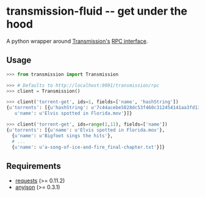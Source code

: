 transmission-fluid -- get under the hood
========================================

A python wrapper around [Transmission's][transmission] [RPC
interface][rpc].

[transmission]: http://transmissionbt.com/
[rpc]: https://trac.transmissionbt.com/browser/trunk/extras/rpc-spec.txt

Usage
-----

```python
>>> from transmission import Transmission

>>> # Defaults to http://localhost:9091/transmission/rpc
>>> client = Transmission()

>>> client('torrent-get', ids=1, fields=['name', 'hashString'])
{u'torrents': [{u'hashString': u'7c44acebe5828dc53f460c312454141aa3fd1317',
   u'name': u'Elvis spotted in Florida.mov'}]}

>>> client('torrent-get', ids=range(1,11), fields=['name'])
{u'torrents': [{u'name': u'Elvis spotted in Florida.mov'},
  {u'name': u'Bigfoot sings the hits'},
  # ...
  {u'name': u'a-song-of-ice-and-fire_final-chapter.txt'}]}
```

Requirements
------------

- [requests](http://python-requests.org/) (>= 0.11.2)
- [anyjson](http://pypi.python.org/pypi/anyjson) (>= 0.3.1)
